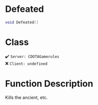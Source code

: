# Defeated
```lua
void Defeated()
```
# Class
✔️ `Server: CDOTAGamerules`  
❌ `Client: undefined`  

# Function Description
Kills the ancient, etc.
